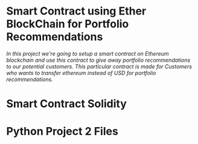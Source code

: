 # Smart Contract using Ether BlockChain for Portfolio Recommendations
*In this project we're going to setup a smart contract on Ethereum blockchain and use this contract to give away portfolio recommendations to our potential customers. This particular contract is made for Customers who wants to transfer ethereum instead of USD for portfolio recommendations.*

<p align="center" width="100%">
    <src="Images/smart_contract_6.png"> 
</p>

# Smart Contract Solidity

# Python Project 2 Files
